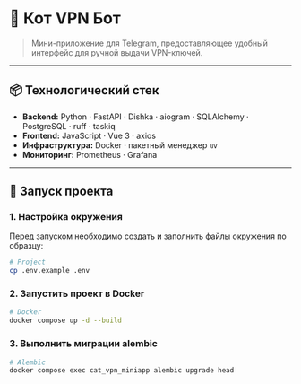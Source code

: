 # 🐾 Кот VPN Бот

> Мини-приложение для Telegram, предоставляющее удобный интерфейс для ручной выдачи VPN-ключей.

---

## 📦 Технологический стек
- **Backend:** Python · FastAPI · Dishka · aiogram · SQLAlchemy · PostgreSQL · ruff · taskiq 
- **Frontend:** JavaScript · Vue 3 · axios  
- **Инфраструктура:** Docker · пакетный менеджер `uv`
- **Мониторинг:** Prometheus · Grafana  

---

## 🚀 Запуск проекта

### 1. Настройка окружения
Перед запуском необходимо создать и заполнить файлы окружения по образцу:
```bash
# Project
cp .env.example .env
```
### 2. Запустить проект в Docker
```bash
# Docker
docker compose up -d --build
```
### 3. Выполнить миграции alembic
```bash
# Alembic
docker compose exec cat_vpn_miniapp alembic upgrade head
```